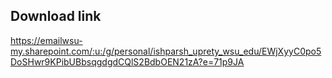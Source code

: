## Download link

https://emailwsu-my.sharepoint.com/:u:/g/personal/ishparsh_uprety_wsu_edu/EWjXyyC0po5DoSHwr9KPibUBbsqgdgdCQlS2BdbOEN21zA?e=71p9JA